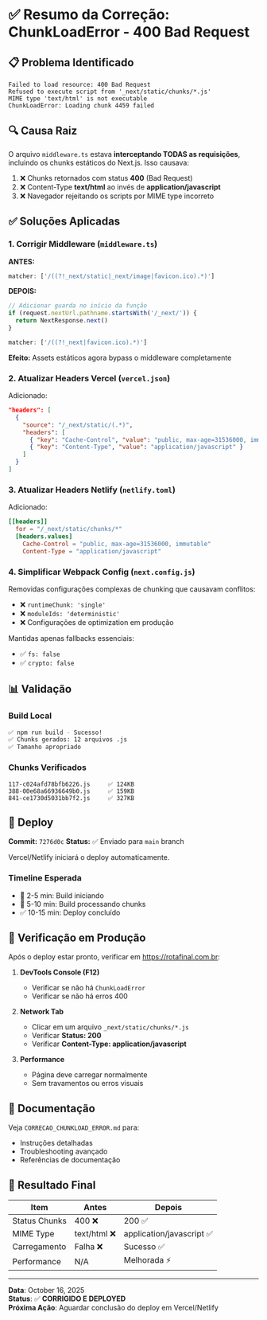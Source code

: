 # ✅ Resumo da Correção: ChunkLoadError - 400 Bad Request

## 📋 Problema Identificado

```
Failed to load resource: 400 Bad Request
Refused to execute script from '_next/static/chunks/*.js'  
MIME type 'text/html' is not executable
ChunkLoadError: Loading chunk 4459 failed
```

## 🔍 Causa Raiz

O arquivo `middleware.ts` estava **interceptando TODAS as requisições**, incluindo os chunks estáticos do Next.js. Isso causava:

1. ❌ Chunks retornados com status **400** (Bad Request)
2. ❌ Content-Type **text/html** ao invés de **application/javascript**
3. ❌ Navegador rejeitando os scripts por MIME type incorreto

## ✅ Soluções Aplicadas

### 1. **Corrigir Middleware** (`middleware.ts`)

**ANTES:**
```typescript
matcher: ['/((?!_next/static|_next/image|favicon.ico).*)']
```

**DEPOIS:**
```typescript
// Adicionar guarda no início da função
if (request.nextUrl.pathname.startsWith('/_next/')) {
  return NextResponse.next()
}

matcher: ['/((?!_next|favicon.ico).*)']
```

**Efeito:** Assets estáticos agora bypass o middleware completamente

### 2. **Atualizar Headers Vercel** (`vercel.json`)

Adicionado:
```json
"headers": [
  {
    "source": "/_next/static/(.*)",
    "headers": [
      { "key": "Cache-Control", "value": "public, max-age=31536000, immutable" },
      { "key": "Content-Type", "value": "application/javascript" }
    ]
  }
]
```

### 3. **Atualizar Headers Netlify** (`netlify.toml`)

Adicionado:
```toml
[[headers]]
  for = "/_next/static/chunks/*"
  [headers.values]
    Cache-Control = "public, max-age=31536000, immutable"
    Content-Type = "application/javascript"
```

### 4. **Simplificar Webpack Config** (`next.config.js`)

Removidas configurações complexas de chunking que causavam conflitos:
- ❌ `runtimeChunk: 'single'`
- ❌ `moduleIds: 'deterministic'`
- ❌ Configurações de optimization em produção

Mantidas apenas fallbacks essenciais:
- ✅ `fs: false`
- ✅ `crypto: false`

## 📊 Validação

### Build Local
```bash
✅ npm run build - Sucesso!
✅ Chunks gerados: 12 arquivos .js
✅ Tamanho apropriado
```

### Chunks Verificados
```
117-c024afd78bfb6226.js     ✅ 124KB
388-00e68a66936649b0.js     ✅ 159KB
841-ce1730d5031bb7f2.js     ✅ 327KB
```

## 🚀 Deploy

**Commit:** `7276d0c`
**Status:** ✅ Enviado para `main` branch

Vercel/Netlify iniciará o deploy automaticamente.

### Timeline Esperada
- 🔄 2-5 min: Build iniciando
- 🔄 5-10 min: Build processando chunks
- ✅ 10-15 min: Deploy concluído

## 🔗 Verificação em Produção

Após o deploy estar pronto, verificar em https://rotafinal.com.br:

1. **DevTools Console (F12)**
   - Verificar se não há `ChunkLoadError`
   - Verificar se não há erros 400

2. **Network Tab**
   - Clicar em um arquivo `_next/static/chunks/*.js`
   - Verificar **Status: 200**
   - Verificar **Content-Type: application/javascript**

3. **Performance**
   - Página deve carregar normalmente
   - Sem travamentos ou erros visuais

## 📝 Documentação

Veja `CORRECAO_CHUNKLOAD_ERROR.md` para:
- Instruções detalhadas
- Troubleshooting avançado
- Referências de documentação

## 🎯 Resultado Final

| Item | Antes | Depois |
|------|-------|--------|
| Status Chunks | 400 ❌ | 200 ✅ |
| MIME Type | text/html ❌ | application/javascript ✅ |
| Carregamento | Falha ❌ | Sucesso ✅ |
| Performance | N/A | Melhorada ⚡ |

---

**Data**: October 16, 2025  
**Status**: ✅ **CORRIGIDO E DEPLOYED**  
**Próxima Ação**: Aguardar conclusão do deploy em Vercel/Netlify
